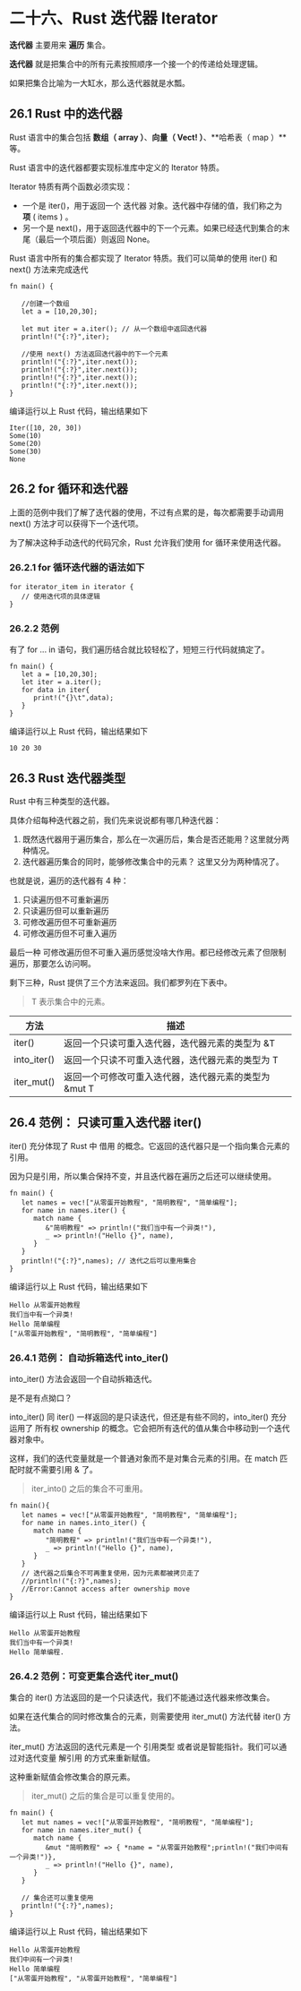 # 二十六、Rust 迭代器 Iterator

**迭代器** 主要用来 **遍历** 集合。

**迭代器** 就是把集合中的所有元素按照顺序一个接一个的传递给处理逻辑。

如果把集合比喻为一大缸水，那么迭代器就是水瓢。

## 26.1 Rust 中的迭代器

Rust 语言中的集合包括 **数组（ array ）**、**向量（ Vect! ）**、**哈希表（ map ）**等。

Rust 语言中的迭代器都要实现标准库中定义的 Iterator 特质。

Iterator 特质有两个函数必须实现：

- 一个是 iter()，用于返回一个 迭代器 对象。迭代器中存储的值，我们称之为 **项** ( items ) 。
- 另一个是 next()，用于返回迭代器中的下一个元素。如果已经迭代到集合的末尾（最后一个项后面）则返回 None。

Rust 语言中所有的集合都实现了 Iterator 特质。我们可以简单的使用 iter() 和 next() 方法来完成迭代

```
fn main() {

   //创建一个数组
   let a = [10,20,30];

   let mut iter = a.iter(); // 从一个数组中返回迭代器
   println!("{:?}",iter);

   //使用 next() 方法返回迭代器中的下一个元素
   println!("{:?}",iter.next());
   println!("{:?}",iter.next());
   println!("{:?}",iter.next());
   println!("{:?}",iter.next());
}
```

编译运行以上 Rust 代码，输出结果如下

```
Iter([10, 20, 30])
Some(10)
Some(20)
Some(30)
None
```

## 26.2 for 循环和迭代器

上面的范例中我们了解了迭代器的使用，不过有点累的是，每次都需要手动调用 next() 方法才可以获得下一个迭代项。

为了解决这种手动迭代的代码冗余，Rust 允许我们使用 for 循环来使用迭代器。

### 26.2.1 for 循环迭代器的语法如下

```
for iterator_item in iterator {
   // 使用迭代项的具体逻辑
}
```

### 26.2.2 范例

有了 for ... in 语句，我们遍历结合就比较轻松了，短短三行代码就搞定了。

```
fn main() {
   let a = [10,20,30];
   let iter = a.iter();
   for data in iter{
      print!("{}\t",data);
   }
}
```

编译运行以上 Rust 代码，输出结果如下

```
10 20 30
```

## 26.3 Rust 迭代器类型

Rust 中有三种类型的迭代器。

具体介绍每种迭代器之前，我们先来说说都有哪几种迭代器：

1. 既然迭代器用于遍历集合，那么在一次遍历后，集合是否还能用？这里就分两种情况。
3. 迭代器遍历集合的同时，能够修改集合中的元素？ 这里又分为两种情况了。

也就是说，遍历的迭代器有 4 种：

1. 只读遍历但不可重新遍历
2. 只读遍历但可以重新遍历
3. 可修改遍历但不可重新遍历
4. 可修改遍历但不可重入遍历

最后一种 可修改遍历但不可重入遍历感觉没啥大作用。都已经修改元素了但限制遍历，那要怎么访问啊。

剩下三种，Rust 提供了三个方法来返回。我们都罗列在下表中。

> T 表示集合中的元素。


|方法|	描述|
|--|--|
|iter()|	返回一个只读可重入迭代器，迭代器元素的类型为 &T|
|into_iter()|	返回一个只读不可重入迭代器，迭代器元素的类型为 T|
|iter_mut()	|返回一个可修改可重入迭代器，迭代器元素的类型为 &mut T|

## 26.4 范例： 只读可重入迭代器 iter()

iter() 充分体现了 Rust 中 借用 的概念。它返回的迭代器只是一个指向集合元素的引用。

因为只是引用，所以集合保持不变，并且迭代器在遍历之后还可以继续使用。

```
fn main() {
   let names = vec!["从零蛋开始教程", "简明教程", "简单编程"];
   for name in names.iter() {
      match name {
         &"简明教程" => println!("我们当中有一个异类!"),
         _ => println!("Hello {}", name),
      }
   }
   println!("{:?}",names); // 迭代之后可以重用集合
}
```

编译运行以上 Rust 代码，输出结果如下

```
Hello 从零蛋开始教程
我们当中有一个异类!
Hello 简单编程
["从零蛋开始教程", "简明教程", "简单编程"]
```

### 26.4.1 范例： 自动拆箱迭代 into_iter()
into_iter() 方法会返回一个自动拆箱迭代。

是不是有点拗口？

into_iter() 同 iter() 一样返回的是只读迭代，但还是有些不同的，into_iter() 充分运用了 所有权 ownership 的概念。它会把所有迭代的值从集合中移动到一个迭代器对象中。

这样，我们的迭代变量就是一个普通对象而不是对集合元素的引用。在 match 匹配时就不需要引用 & 了。

> iter_into() 之后的集合不可重用。

```
fn main(){
   let names = vec!["从零蛋开始教程", "简明教程", "简单编程"];
   for name in names.into_iter() {
      match name {
         "简明教程" => println!("我们当中有一个异类!"),
         _ => println!("Hello {}", name),
      }
   }
   // 迭代器之后集合不可再重复使用，因为元素都被拷贝走了
   //println!("{:?}",names); 
   //Error:Cannot access after ownership move
}
```

编译运行以上 Rust 代码，输出结果如下

```
Hello 从零蛋开始教程
我们当中有一个异类!
Hello 简单编程. 
```

### 26.4.2 范例：可变更集合迭代 iter_mut()

集合的 iter() 方法返回的是一个只读迭代，我们不能通过迭代器来修改集合。

如果在迭代集合的同时修改集合的元素，则需要使用 iter_mut() 方法代替 iter() 方法。

iter_mut() 方法返回的迭代元素是一个 引用类型 或者说是智能指针。我们可以通过对迭代变量 解引用 的方式来重新赋值。

这种重新赋值会修改集合的原元素。

> iter_mut() 之后的集合是可以重复使用的。

```
fn main() {
   let mut names = vec!["从零蛋开始教程", "简明教程", "简单编程"];
   for name in names.iter_mut() {
      match name {
         &mut "简明教程" => { *name = "从零蛋开始教程";println!("我们中间有一个异类!")},
         _ => println!("Hello {}", name),
      }
   }

   // 集合还可以重复使用
   println!("{:?}",names);
}
```

编译运行以上 Rust 代码，输出结果如下

```
Hello 从零蛋开始教程
我们中间有一个异类!
Hello 简单编程
["从零蛋开始教程", "从零蛋开始教程", "简单编程"]
```